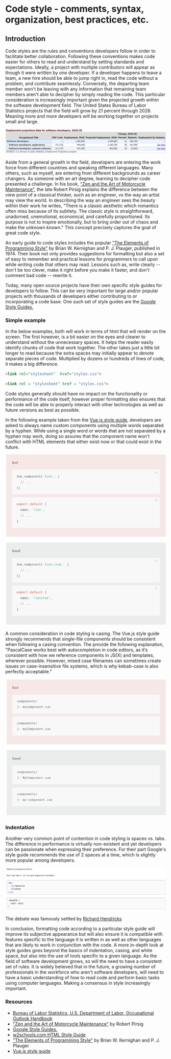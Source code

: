 # Code style - comments, syntax, organization, best practices, etc.
## Introduction
Code styles are the rules and conventions developers follow in order to facilitate better collaboration. Following these conventions makes code easier for others to read and understand by setting standards and expectations. Ideally, a project with multiple contributors will appear as though it were written by one developer. If a developer happens to leave a team, a new hire should be able to jump right in, read the code without a problem, and contribute seamlessly. Conversely, the departing team member won't be leaving with any information that remaining team members aren't able to decipher by simply reading the code. This particular consideration is increasingly important given the projected growth within the software development field. The United States Bureau of Labor Statistics projects that the field will grow by 21 percent through 2028. Meaning more and more developers will be working together on projects small and large. 

![labor stats](https://github.com/ShBodden/e28/blob/master/independent-study/images/labor-stats.png)

Aside from a general growth in the field, developers are entering the work force from different countries and speaking different languages. Many others, such as myself, are entering from different backgrounds as career changers. As someone with an art degree, learning to decipher code presented a challenge. In his book, ["Zen and the Art of Motorcycle Maintenance"](https://www.amazon.com/Zen-Art-Motorcycle-Maintenance-Inquiry/dp/0060589469), the late Robert Pirsig explains the difference between the view point of a classical thinker, such as an engineer, vs the way an artist may view the world. In describing the way an engineer sees the beauty within their work he writes, "There is a classic aesthetic which romantics often miss because of its subtlety. The classic style is straightforward, unadorned, unemotional, economical, and carefully proportioned. Its purpose is not to inspire emotionally, but to bring order out of chaos and make the unknown known." This concept precisely captures the goal of great code style. 

An early guide to code styles includes the popular ["The Elements of Programming Style"](https://www.amazon.com/Elements-Programming-Style-2nd/dp/0070342075) by Brian W. Kernighan and P. J. Plauger, published in 1974. Their book not only provides suggestions for formatting but also a set of easy to remember and practical lessons for programmers to call upon while writing code that others may read. Lessons such as, write clearly -- don't be too clever, make it right before you make it faster, and don't comment bad code -- rewrite it. 

Today, many open source projects have their own specific style guides for developers to follow. This can be very important for large and/or popular projects with thousands of developers either contributing to or incorporating a code base. One such set of style guides are the  [Google Style Guides.](http://google.github.io/styleguide/)

### Simple example
In the below examples, both will work in terms of html that will render on the screen. The first however, is a bit easier on the eyes and clearer to understand without the unnecessary spaces. It helps the reader easily identify chunks of code that work together. The other takes just a little bit longer to read because the extra spaces may initially appear to denote separate pieces of code. Multiplied by dozens or hundreds of lines of code, it makes a big difference. 
```html
<link rel="stylesheet"  href="styles.css">
```
```html
<link rel = "stylesheet" href = "styles.css">
```

Code styles generally should have no impact on the functionality or performance of the code itself, however proper formatting also ensures that the code will be able to properly interact with other technologies as well as future versions as best as possible. 

In the following example taken from the [Vue.js style guide](https://vuejs.org/v2/style-guide/), developers are asked to always name custom components using multiple words separated by a hyphen. While using a single word or words that are not separated by a hyphen may work, doing so assures that the component name won't conflict with HTML elements that either exist now or that could exist in the future. 

![future proof](https://github.com/ShBodden/e28/blob/master/independent-study/images/future-proof.png)

A common consideration in code styling is casing. The Vue.js style guide strongly recommends that single-file components should be consistent when following a casing convention. The provide the following explanation, "PascalCase works best with autocompletion in code editors, as it’s consistent with how we reference components in JS(X) and templates, wherever possible. However, mixed case filenames can sometimes create issues on case-insensitive file systems, which is why kebab-case is also perfectly acceptable."

![casing](https://github.com/ShBodden/e28/blob/master/independent-study/images/single-file-components-casing.png)

### Indentation
Another very common point of contention in code styling is spaces vs. tabs. The difference in performance is virtually non-existent and yet developers can be passionate when expressing their preference. For their part Google's style guide recommends the use of 2 spaces at a time, which is slightly more popular among developers. 

![indentation](https://github.com/ShBodden/e28/blob/master/independent-study/images/indentation.png)

The debate was famously settled by [Richard Hendricks](https://www.youtube.com/watch?time_continue=170&v=SsoOG6ZeyUI&feature=emb_logo)

In conclusion, formatting code according to a particular style guide will improve its subjective appearance but will also ensure it is compatible with features specific to the language it is written in as well as other languages that are likely to work in conjunction with the code. A more in-depth look at style guides goes beyond the basics of indentation, casing, and white space, but also into the use of tools specific to a given language. As the field of software development grows, so will the need to have a consistent set of rules. It is widely believed that in the future, a growing number of professionals in the workforce who aren't software developers, will need to have a basic understanding of how to read code and perform basic tasks using computer languages. Making a consensus in style increasingly important. 

### Resources
- [Bureau of Labor Statistics, U.S. Department of Labor, Occupational Outlook Handbook](https://www.bls.gov/ooh/computer-and-information-technology/software-developers.htm#tab-6)
- ["Zen and the Art of Motorcycle Maintenance"](https://www.amazon.com/Zen-Art-Motorcycle-Maintenance-Inquiry/dp/0060589469) by Robert Pirsig
- [Google Style Guides.](http://google.github.io/styleguide/)
- [w2schools.com HTML Style Guide](https://www.w3schools.com/html/html5_syntax.asp)
- ["The Elements of Programming Style"](https://www.amazon.com/Elements-Programming-Style-2nd/dp/0070342075) by Brian W. Kernighan and P. J. Plauger
- [Vue.js style guide](https://vuejs.org/v2/style-guide/)





